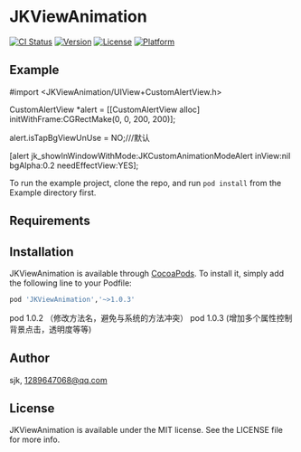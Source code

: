 # JKViewAnimation

[![CI Status](http://img.shields.io/travis/aasdsjk/JKViewAnimation.svg?style=flat)](https://travis-ci.org/aasdsjk/JKViewAnimation)
[![Version](https://img.shields.io/cocoapods/v/JKViewAnimation.svg?style=flat)](http://cocoapods.org/pods/JKViewAnimation)
[![License](https://img.shields.io/cocoapods/l/JKViewAnimation.svg?style=flat)](http://cocoapods.org/pods/JKViewAnimation)
[![Platform](https://img.shields.io/cocoapods/p/JKViewAnimation.svg?style=flat)](http://cocoapods.org/pods/JKViewAnimation)

## Example
#import <JKViewAnimation/UIView+CustomAlertView.h>

CustomAlertView *alert = [[CustomAlertView alloc] initWithFrame:CGRectMake(0, 0, 200, 200)];
    
alert.isTapBgViewUnUse = NO;///默认

[alert jk_showInWindowWithMode:JKCustomAnimationModeAlert inView:nil bgAlpha:0.2 needEffectView:YES];

To run the example project, clone the repo, and run `pod install` from the Example directory first.

## Requirements

## Installation

JKViewAnimation is available through [CocoaPods](http://cocoapods.org). To install
it, simply add the following line to your Podfile:

```ruby
pod 'JKViewAnimation','~>1.0.3'
```
pod 1.0.2 （修改方法名，避免与系统的方法冲突）
pod 1.0.3  (增加多个属性控制背景点击，透明度等等)
## Author

sjk, 1289647068@qq.com



## License

JKViewAnimation is available under the MIT license. See the LICENSE file for more info.
